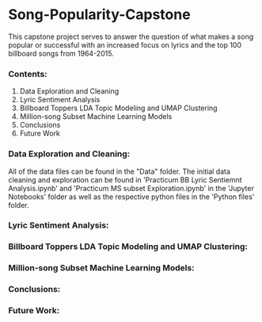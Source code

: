 # Song-Popularity-Capstone
This capstone project serves to answer the question of what makes a song popular or successful with an increased focus on lyrics and the top 100 billboard songs from 1964-2015.
### Contents:
1. Data Exploration and Cleaning
2. Lyric Sentiment Analysis
3. Billboard Toppers LDA Topic Modeling and UMAP Clustering
4. Million-song Subset Machine Learning Models
5. Conclusions
6. Future Work

### Data Exploration and Cleaning:
All of the data files can be found in the "Data" folder.
The initial data cleaning and exploration can be found in 'Practicum BB Lyric Sentiemnt Analysis.ipynb' and 'Practicum MS subset Exploration.ipynb' in the 'Jupyter Notebooks' folder as well as the respective python files in the 'Python files' folder.
### Lyric Sentiment Analysis:
### Billboard Toppers LDA Topic Modeling and UMAP Clustering:
### Million-song Subset Machine Learning Models:
### Conclusions:
### Future Work:
